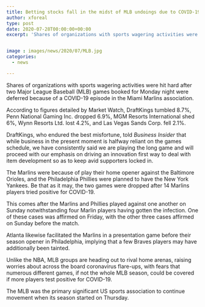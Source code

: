 ```yaml
---
title: Betting stocks fall in the midst of MLB undoings due to COVID-19 outbreak
author: xforeal 
type: post
date: 2020-07-28T00:00:00+00:00
excerpt: 'Shares of organizations with sports wagering activities were hit hard after two Major League Baseball (MLB) games booked for Monday night were delayed because of a COVID-19 episode in the Miami Marlins organisation '


image : images/news/2020/07/MLB.jpg
categories:
  - news

---
```

Shares of organizations with sports wagering activities were hit hard after two Major League Baseball (MLB) games booked for Monday night were deferred because of a COVID-19 episode in the Miami Marlins association. 

According to figures detailed by Market Watch, DraftKings tumbled 8.7&percnt;, Penn National Gaming Inc. dropped 6.9&percnt;, MGM Resorts International shed 6&percnt;, Wynn Resorts Ltd. lost 4.2&percnt;, and Las Vegas Sands Corp. fell 2.1&percnt;. 

DraftKings, who endured the best misfortune, told _Business Insider_ that while business in the present moment is halfway reliant on the games schedule, we have consistently said we are playing the long game and will proceed with our emphasis on driving an innovation first way to deal with item development so as to keep avid supporters locked in. 

The Marlins were because of play their home opener against the Baltimore Orioles, and the Philadelphia Phillies were planned to have the New York Yankees. Be that as it may, the two games were dropped after 14 Marlins players tried positive for COVID-19. 

This comes after the Marlins and Phillies played against one another on Sunday notwithstanding four Marlin players having gotten the infection. One of these cases was affirmed on Friday, with the other three cases affirmed on Sunday before the match. 

Atlanta likewise facilitated the Marlins in a presentation game before their season opener in Philadelphia, implying that a few Braves players may have additionally been tainted. 

Unlike the NBA, MLB groups are heading out to rival home arenas, raising worries about across the board coronavirus flare-ups, with fears that numerous different games, if not the whole MLB season, could be covered if more players test positive for COVID-19. 

The MLB was the primary significant US sports association to continue movement when its season started on Thursday.